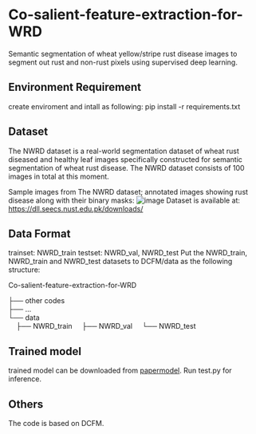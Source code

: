 # Co-salient-feature-extraction-for-WRD
Semantic segmentation of wheat yellow/stripe rust disease images to segment out rust and non-rust pixels using supervised deep learning.

## Environment Requirement
create enviroment and intall as following: pip install -r requirements.txt

## Dataset
The NWRD dataset is a real-world segmentation dataset of wheat rust diseased and healthy leaf images specifically constructed for semantic segmentation of wheat rust disease. The NWRD dataset consists of 100 images in total at this moment.

Sample images from The NWRD dataset; annotated images showing rust disease along with their binary masks:
![image](https://github.com/user-attachments/assets/3e7eff0e-f546-4673-ac21-3c199af80628)
Dataset is available at: https://dll.seecs.nust.edu.pk/downloads/



## Data Format
trainset: NWRD_train
testset: NWRD_val, NWRD_test
Put the NWRD_train, NWRD_train and NWRD_test datasets to DCFM/data as the following structure:


Co-salient-feature-extraction-for-WRD

├── other codes  
├── ...  
└── data  
&nbsp;&nbsp;&nbsp;&nbsp;├── NWRD_train
&nbsp;&nbsp;&nbsp;&nbsp;├── NWRD_val 
&nbsp;&nbsp;&nbsp;&nbsp;└── NWRD_test


## Trained model
trained model can be downloaded from [papermodel](https://drive.google.com/drive/folders/1kvPTjDiOU6_puIWmNVoKYcoLIxuSIz82?usp=sharing).
Run test.py for inference.

## Others
The code is based on DCFM.

